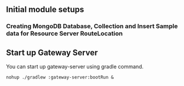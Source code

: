 ## Initial module setups

### Creating MongoDB Database, Collection and Insert Sample data for Resource Server RouteLocation  



## Start up Gateway Server
You can start up gateway-server using gradle command.
```shell script
nohup ./gradlew :gateway-server:bootRun &
``` 

 